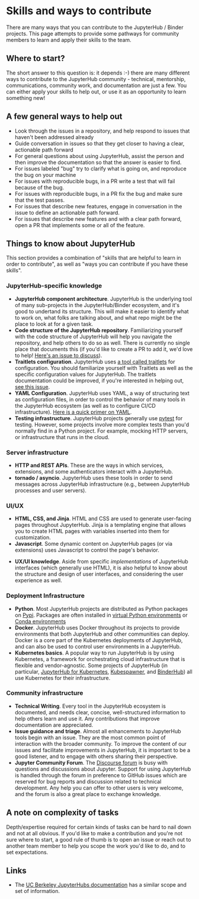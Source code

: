 # Skills and ways to contribute

There are many ways that you can contribute to the JupyterHub / Binder projects.
This page attempts to provide some pathways for community members to learn and
apply their skills to the team.

## Where to start?

The short answer to this question is: it depends :-)  there are many
different ways to contribute to the JupyterHub community - technical, mentorship,
communications, community work, and documentation are just a few. You can either
apply your skills to help out, or use it as an opportunity to learn something new!

## A few general ways to help out

* Look through the issues in a repository, and help respond to issues that haven't been addressed already
* Guide conversation in issues so that they get closer to having a clear, actionable path forward
* For general questions about using JupyterHub, assist the person and then improve the documentation
  so that the answer is easier to find.
* For issues labeled "bug" try to clarify what is going on, and reproduce the bug on your machine
* For issues with reproducible bugs, in a PR write a test that will fail because of the bug.
* For issues with reproducible bugs, in a PR fix the bug and make sure that the test passes.
* For issues that describe new features, engage in conversation in the issue to define an actionable
  path forward.
* For issues that describe new features and with a clear path forward, open a PR that implements
  some or all of the feature.

## Things to know about JupyterHub

This section provides a combination of "skills that are helpful to learn in order
to contribute", as well as "ways you can contribute if you have these skills".

### JupyterHub-specific knowledge

- **JupyterHub component architecture**. JupyterHub is the underlying tool of many
  sub-projects in the JupyterHub/Binder ecosystem, and it's good to undertand its
  structure. This will make it easier to identify what to work on, what folks are
  talking about, and what repo might be the place to look at for a given task.
- **Code structure of the JupyterHub repository**. Familiarizing yourself with the code structure of
  JupyterHub will help you navigate the repository, and help others to do so as well.
  There is currently no single place that documents this (if you'd like to create a
  PR to add it, we'd love to help! [Here's an issue to discuss](https://github.com/jupyterhub/jupyterhub/issues/3080)).
- **Traitlets configuration**. JupyterHub uses [a tool called traitlets](https://traitlets.readthedocs.io/en/stable/)
  for configuration. You should familiarize yourself with Traitlets as well as the
  specific configuration values for JupyterHub. The traitlets documentation could be
  improved, if you're interested in helping out, [see this issue](https://github.com/jupyterhub/team-compass/issues/300).
- **YAML Configuration**. JupyterHub uses YAML, a way of structuring text as configuration
  files, in order to control the behavior of many tools in the JupyterHub ecosystem (as
  well as to configure CI/CD infrastructure). [Here is a quick primer on YAML](https://github.com/darvid/trine/wiki/YAML-Primer).
- **Testing infrastructure**. JupyterHub projects generally use [pytest](https://docs.pytest.org/en/stable/)
  for testing. However, some projects involve more complex tests than you'd normally find
  in a Python project. For example, mocking HTTP servers, or infrastructure that runs in the cloud.

### Server infrastructure

- **HTTP and REST APIs**. These are the ways in which services, extensions, and some
  authenticators interact with a JupyterHub.
- **tornado / asyncio**. JupyterHub uses these tools in order to send messages across
  JupyterHub infrastructure (e.g., between JupyterHub processes and user servers).

### UI/UX

- **HTML, CSS, and Jinja**. HTML and CSS are used to generate user-facing pages throughout
  JupyterHub. Jinja is a templating engine that allows you to create HTML pages with
  variables inserted into them for customization.
- **Javascript**. Some dynamic content on JupyterHub pages (or via extensions) uses
  Javascript to control the page's behavior.
* **UX/UI knowledge**. Aside from specific *implementations* of JupyterHub interfaces
  (which generally use HTML), it is also helpful to know about the structure and design
  of user interfaces, and considering the user experience as well.

### Deployment Infrastructure

- **Python**. Most JupyterHub projects are distributed as Python packages on [Pypi](https://pypi.org/). Packages are often installed in [virtual Python environments](https://docs.python-guide.org/dev/virtualenvs/) or [Conda environments](https://docs.conda.io/projects/conda/en/latest/user-guide/tasks/manage-environments.html)
- **Docker**. JupyterHub uses Docker throughout its projects to provide environments that
  both JupyterHub and other communities can deploy. Docker is a core part of the Kubernetes
  deployments of JupyterHub, and can also be used to control user environments in a JupyterHub.
- **Kubernetes basics**. A popular way to run JupyterHub is by using Kubernetes, a
  framework for orchestrating cloud infrastructure that is flexible and vendor-agnostic.
  Some projects of JupyterHub (in particular, [JupyterHub for Kubernetes](https://z2jh.jupyter.org),
  [Kubespawner](https://jupyterhub-kubespawner.readthedocs.io/en/latest/), and
  [BinderHub](https://binderhub.readthedocs.io/)) all use Kubernetes for their infrastructure.

### Community infrastructure

* **Technical Writing**. Every tool in the JupyterHub ecosystem is documented, and needs
  clear, concise, well-structured information to help others learn and use it. Any
  contributions that improve documentation are appreciated.
* **Issue guidance and triage**. Almost all enhancements to JupyterHub tools begin with
  an issue. They are the most common point of interaction with the broader community.
  To improve the content of our issues and facilitate improvements in JupyterHub, it is
  important to be a good listener, and to engage with others sharing their perspective.
* **Jupyter Community Forum**. The [Discourse forum](https://discourse.jupyter.org/) is busy with questions and discussions about Jupyter. Support for using JupyterHub is handled through the forum in preference to GitHub issues which are reserved for bug reports and discussion related to technical development. Any help you can offer to other users is very welcome, and the forum is also a great place to exchange knowledge.

## A note on complexity of tasks

Depth/expertise required for certain kinds of tasks can be hard to nail down and not at
all obvious. If you'd like to make a contribution and you're not sure where to start,
a good rule of thumb is to open an issue or reach out to another team member to help
you scope the work you'd like to do, and to set expectations.

## Links

* The [UC Berkeley JupyterHubs documentation](https://docs.datahub.berkeley.edu/en/latest/pre-reqs.html)
  has a similar scope and set of information.
